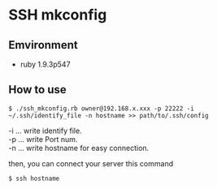 # SSH mkconfig

## Emvironment

* ruby 1.9.3p547

## How to use


```
$ ./ssh_mkconfig.rb owner@192.168.x.xxx -p 22222 -i ~/.ssh/identify_file -n hostname >> path/to/.ssh/config
```

-i ... write identify file.  
-p ... write Port num.  
-n <Required> ... write hostname for easy connection.  

then, you can connect your server this command  

```
$ ssh hostname
```
